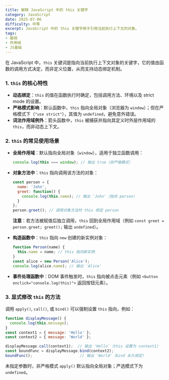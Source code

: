 ```yaml
---
title: 解释 JavaScript 中的 this 关键字
category: JavaScript
date: 2025-07-06
difficulty: 中等
excerpt: JavaScript 中的 this 关键字用于引用当前执行上下文的对象。
tags:
- 基础
- 作用域
- JS基础
---
```

在 JavaScript 中，`this` 关键词是指向当前执行上下文对象的关键字，它的值由函数的调用方式决定，而非定义位置，从而支持动态绑定机制。  

### 1. `this` 的核心特性
- **动态绑定**：`this` 的值在函数执行时确定，包括调用方法、环境以及 strict mode 的设置。
- **严格模式影响**：默认函数中，`this` 指向全局对象（浏览器为 `window`）；但在严格模式下（`"use strict"`），其值为 `undefined`，避免意外错误。
- **词法作用域例外**：箭头函数中，`this` 被捕获并指向其定义时外层作用域的 `this`，而非动态上下文。

### 2. `this` 的常见使用场景  
- **全局作用域**：默认指向全局对象（`window`），适用于独立函数调用：
  ```javascript
  console.log(this === window); // 输出 true（非严格模式）
  ```
  
- **对象方法中**：`this` 指向调用该方法的对象：
  ```javascript
  const person = {
    name: 'John',
    greet: function() {
      console.log(this.name); // 输出 'John'（指向 person）
    }
  };
  person.greet(); // 调用对象方法时 this 绑定 person
  ```
  **注意**：若方法被赋值后独立调用，`this` 回到全局作用域（例如 `const greet = person.greet; greet();` 输出 `undefined`）。
  
- **构造函数中**：`this` 指向 `new` 创建的新实例对象：
  ```javascript
  function Person(name) {
    this.name = name; // this 指向新实例
  }
  const alice = new Person('Alice');
  console.log(alice.name); // 输出 'Alice'
  ```

- **事件处理函数中**：DOM 事件触发时，`this` 指向被点击元素（例如 `<button onclick="console.log(this)">` 返回按钮元素）。

### 3. 显式修改 `this` 的方法
调用 `apply()`, `call()`, 或 `bind()` 可以强制设置 `this` 指向，例如：
  ```javascript
  function displayMessage() {
    console.log(this.message);
  }
  const context1 = { message: 'Hello' };
  const context2 = { message: 'World' };

  displayMessage.call(context1);  // 输出 'Hello'（this 设置为 context1）
  const boundFunc = displayMessage.bind(context2);
  boundFunc();                     // 输出 'World'（bind 永久绑定）
  ```
  未指定参数时，非严格模式 `apply()` 默认指向全局对象；严选模式下为 `undefined`。
